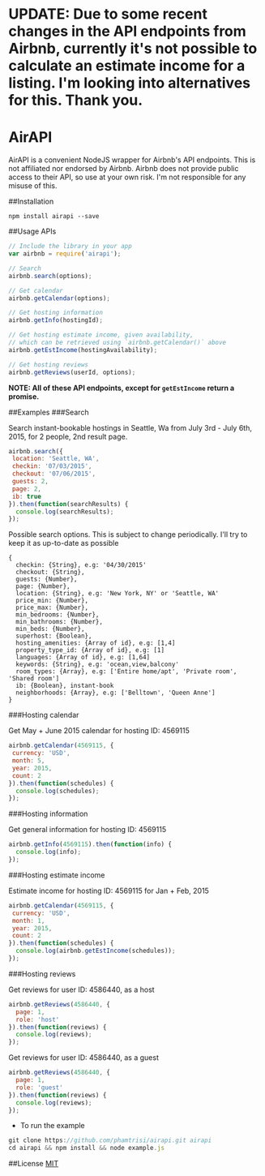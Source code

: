 UPDATE: Due to some recent changes in the API endpoints from Airbnb, currently it's not possible to calculate an estimate income for a listing. I'm looking into alternatives for this. Thank you.
==============

AirAPI
==============

AirAPI is a convenient NodeJS wrapper for Airbnb's API endpoints.
This is not affiliated nor endorsed by Airbnb.
Airbnb does not provide public access to their API, so use at your own risk. 
I'm not responsible for any misuse of this.

##Installation
```
npm install airapi --save
```
##Usage
APIs
```javascript
// Include the library in your app
var airbnb = require('airapi');

// Search
airbnb.search(options);

// Get calendar
airbnb.getCalendar(options);

// Get hosting information
airbnb.getInfo(hostingId);

// Get hosting estimate income, given availability, 
// which can be retrieved using `airbnb.getCalendar()` above
airbnb.getEstIncome(hostingAvailability);

// Get hosting reviews
airbnb.getReviews(userId, options);
```

**NOTE: All of these API endpoints, except for `getEstIncome` return a promise.**

##Examples
###Search

Search instant-bookable hostings in Seattle, Wa from July 3rd - July 6th, 2015, for 2 people, 2nd result page.
```javascript
airbnb.search({
 location: 'Seattle, WA',
 checkin: '07/03/2015',
 checkout: '07/06/2015',
 guests: 2,
 page: 2,
 ib: true
}).then(function(searchResults) {
  console.log(searchResults);
});
```

Possible search options. This is subject to change periodically. I'll try to keep it as up-to-date as possible 
```
{
  checkin: {String}, e.g: '04/30/2015'
  checkout: {String},
  guests: {Number},
  page: {Number},
  location: {String}, e.g: 'New York, NY' or 'Seattle, WA'
  price_min: {Number},
  price_max: {Number},
  min_bedrooms: {Number},
  min_bathrooms: {Number},
  min_beds: {Number},
  superhost: {Boolean},
  hosting_amenities: {Array of id}, e.g: [1,4]
  property_type_id: {Array of id}, e.g: [1]
  languages: {Array of id}, e.g: [1,64]
  keywords: {String}, e.g: 'ocean,view,balcony'
  room_types: {Array}, e.g: ['Entire home/apt', 'Private room', 'Shared room']
  ib: {Boolean}, instant-book
  neighborhoods: {Array}, e.g: ['Belltown', 'Queen Anne']
}
```
###Hosting calendar

Get May + June 2015 calendar for hosting ID: 4569115
```javascript
airbnb.getCalendar(4569115, {
 currency: 'USD',
 month: 5,
 year: 2015,
 count: 2
}).then(function(schedules) {
  console.log(schedules);
});
```

###Hosting information

Get general information for hosting ID: 4569115
```javascript
airbnb.getInfo(4569115).then(function(info) {
  console.log(info);
});
```

###Hosting estimate income

Estimate income for hosting ID: 4569115 for Jan + Feb, 2015
```javascript
airbnb.getCalendar(4569115, {
 currency: 'USD',
 month: 1,
 year: 2015,
 count: 2
}).then(function(schedules) {
  console.log(airbnb.getEstIncome(schedules));
});
```

###Hosting reviews

Get reviews for user ID: 4586440, as a host
```javascript
airbnb.getReviews(4586440, {
  page: 1,
  role: 'host'
}).then(function(reviews) {
  console.log(reviews);
});
```

Get reviews for user ID: 4586440, as a guest
```javascript
airbnb.getReviews(4586440, {
  page: 1,
  role: 'guest'
}).then(function(reviews) {
  console.log(reviews);
});
```

- To run the example
```javascript
git clone https://github.com/phamtrisi/airapi.git airapi
cd airapi && npm install && node example.js
```

##License
[MIT](./LICENSE)
